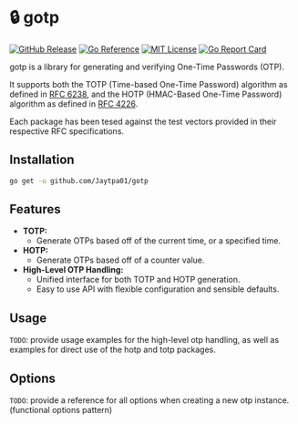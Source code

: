 # 🔒 gotp

[![GitHub Release](https://img.shields.io/github/v/release/Jaytpa01/gotp)](https://github.com/Jaytpa01/gotp/releases/latest)
[![Go Reference](https://pkg.go.dev/badge/github.com/Jaytpa01/gotp.svg)](https://pkg.go.dev/github.com/Jaytpa01/gotp)
[![MIT License](https://img.shields.io/badge/License-MIT-blue.svg)](https://choosealicense.com/licenses/mit/)
[![Go Report Card](https://goreportcard.com/badge/github.com/Jaytpa01/gotp)](https://goreportcard.com/report/github.com/Jaytpa01/gotp)

gotp is a library for generating and verifying One-Time Passwords (OTP).

It supports both the TOTP (Time-based One-Time Password) algorithm as defined in [RFC 6238](https://datatracker.ietf.org/doc/html/rfc6238), and the HOTP (HMAC-Based One-Time Password) algorithm as defined in [RFC 4226](https://datatracker.ietf.org/doc/html/rfc4226).

Each package has been tesed against the test vectors provided in their respective RFC specifications.

## Installation

```bash
go get -u github.com/Jaytpa01/gotp
```

## Features

- **TOTP:**
  - Generate OTPs based off of the current time, or a specified time.
- **HOTP:**
  - Generate OTPs based off of a counter value.
- **High-Level OTP Handling:**
  - Unified interface for both TOTP and HOTP generation.
  - Easy to use API with flexible configuration and sensible defaults.

## Usage

`TODO`: provide usage examples for the high-level otp handling, as well as examples for direct use of the hotp and totp packages.

## Options

`TODO`: provide a reference for all options when creating a new otp instance. (functional options pattern)
